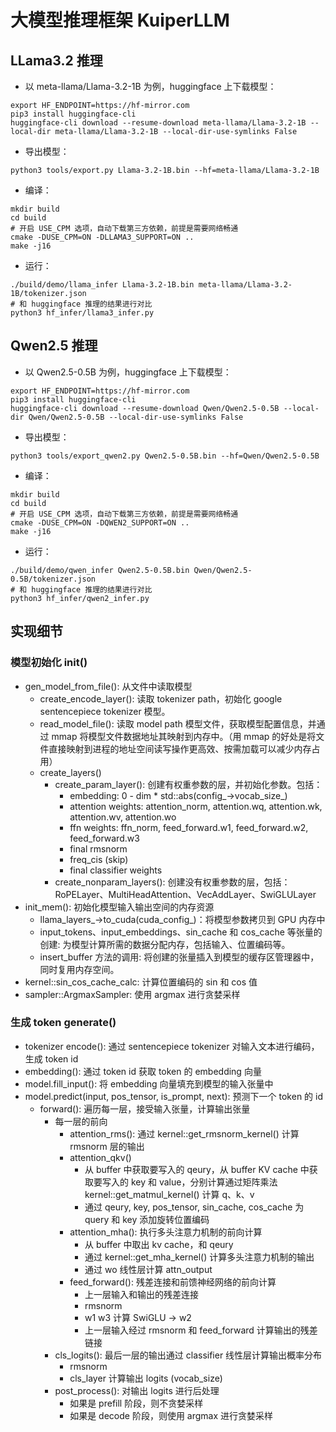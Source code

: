 # 大模型推理框架 KuiperLLM

## LLama3.2 推理

- 以 meta-llama/Llama-3.2-1B 为例，huggingface 上下载模型：
```shell
export HF_ENDPOINT=https://hf-mirror.com
pip3 install huggingface-cli
huggingface-cli download --resume-download meta-llama/Llama-3.2-1B --local-dir meta-llama/Llama-3.2-1B --local-dir-use-symlinks False
```
- 导出模型：
```shell
python3 tools/export.py Llama-3.2-1B.bin --hf=meta-llama/Llama-3.2-1B
```
- 编译：
```shell
mkdir build 
cd build
# 开启 USE_CPM 选项，自动下载第三方依赖，前提是需要网络畅通
cmake -DUSE_CPM=ON -DLLAMA3_SUPPORT=ON .. 
make -j16
```
- 运行：
```shell
./build/demo/llama_infer Llama-3.2-1B.bin meta-llama/Llama-3.2-1B/tokenizer.json
# 和 huggingface 推理的结果进行对比
python3 hf_infer/llama3_infer.py
```

## Qwen2.5 推理

- 以 Qwen2.5-0.5B 为例，huggingface 上下载模型：
```shell
export HF_ENDPOINT=https://hf-mirror.com
pip3 install huggingface-cli
huggingface-cli download --resume-download Qwen/Qwen2.5-0.5B --local-dir Qwen/Qwen2.5-0.5B --local-dir-use-symlinks False
```
- 导出模型：
```shell
python3 tools/export_qwen2.py Qwen2.5-0.5B.bin --hf=Qwen/Qwen2.5-0.5B
```
- 编译：
```shell
mkdir build 
cd build
# 开启 USE_CPM 选项，自动下载第三方依赖，前提是需要网络畅通
cmake -DUSE_CPM=ON -DQWEN2_SUPPORT=ON .. 
make -j16
```
- 运行：
```shell
./build/demo/qwen_infer Qwen2.5-0.5B.bin Qwen/Qwen2.5-0.5B/tokenizer.json
# 和 huggingface 推理的结果进行对比
python3 hf_infer/qwen2_infer.py
```

## 实现细节

### 模型初始化 init()

- gen_model_from_file(): 从文件中读取模型
  - create_encode_layer(): 读取 tokenizer path，初始化 google sentencepiece tokenizer 模型。
  - read_model_file(): 读取 model path 模型文件，获取模型配置信息，并通过 mmap 将模型文件数据地址其映射到内存中。（用 mmap 的好处是将文件直接映射到进程的地址空间读写操作更高效、按需加载可以减少内存占用）
  - create_layers()
    - create_param_layer(): 创建有权重参数的层，并初始化参数。包括：
      - embedding: 0 - dim * std::abs(config_->vocab_size_)
      - attention weights: attention_norm, attention.wq, attention.wk, attention.wv, attention.wo
      - ffn weights: ffn_norm, feed_forward.w1, feed_forward.w2, feed_forward.w3
      - final rmsnorm
      - freq_cis (skip)
      - final classifier weights
    - create_nonparam_layers(): 创建没有权重参数的层，包括：RoPELayer、MultiHeadAttention、VecAddLayer、SwiGLULayer
- init_mem(): 初始化模型输入输出空间的内存资源
  - llama_layers_->to_cuda(cuda_config_)：将模型参数拷贝到 GPU 内存中 
  - input_tokens、input_embeddings、sin_cache 和 cos_cache 等张量的创建: 为模型计算所需的数据分配内存，包括输入、位置编码等。
  - insert_buffer 方法的调用: 将创建的张量插入到模型的缓存区管理器中，同时复用内存空间。
- kernel::sin_cos_cache_calc: 计算位置编码的 sin 和 cos 值
- sampler::ArgmaxSampler: 使用 argmax 进行贪婪采样

### 生成 token generate()

- tokenizer encode(): 通过 sentencepiece tokenizer 对输入文本进行编码，生成 token id
- embedding(): 通过 token id 获取 token 的 embedding 向量
- model.fill_input(): 将 embedding 向量填充到模型的输入张量中
- model.predict(input, pos_tensor, is_prompt, next): 预测下一个 token 的 id
  - forward(): 遍历每一层，接受输入张量，计算输出张量
    - 每一层的前向
      - attention_rms(): 通过 kernel::get_rmsnorm_kernel() 计算 rmsnorm 层的输出
      - attention_qkv()
        - 从 buffer 中获取要写入的 qeury，从 buffer KV cache 中获取要写入的 key 和 value，分别计算通过矩阵乘法 kernel::get_matmul_kernel() 计算 q、k、v
        - 通过 qeury, key, pos_tensor, sin_cache, cos_cache 为 query 和 key 添加旋转位置编码
      - attention_mha(): 执行多头注意力机制的前向计算
        - 从 buffer 中取出 kv cache，和 qeury
        - 通过 kernel::get_mha_kernel() 计算多头注意力机制的输出
        - 通过 wo 线性层计算 attn_output
      - feed_forward(): 残差连接和前馈神经网络的前向计算
        - 上一层输入和输出的残差连接
        - rmsnorm
        - w1 w3 计算 SwiGLU -> w2
        - 上一层输入经过 rmsnorm 和 feed_forward 计算输出的残差链接
    - cls_logits(): 最后一层的输出通过 classifier 线性层计算输出概率分布
      - rmsnorm
      - cls_layer 计算输出 logits (vocab_size)
    - post_process(): 对输出 logits 进行后处理
      - 如果是 prefill 阶段，则不贪婪采样
      - 如果是 decode 阶段，则使用 argmax 进行贪婪采样
